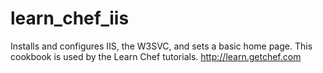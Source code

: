# learn_chef_iis

Installs and configures IIS, the W3SVC, and sets a basic home page. This cookbook is used by the Learn Chef tutorials. http://learn.getchef.com
